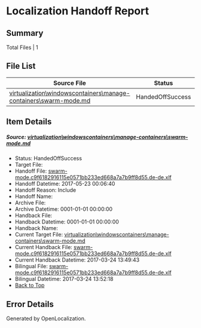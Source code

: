 # <a name='report-top'></a> Localization Handoff Report

## Summary
 Total Files | 1

## File List
 Source File | Status | Details 
 ----------- | ------ | ------- 
 [virtualization\windowscontainers\manage-containers\swarm-mode.md](https://github.com/Microsoft/Virtualization-Documentation-Private/blob/f01f17620319222f88ae1dd47f00ec149737f2a8/virtualization/windowscontainers/manage-containers/swarm-mode.md) | HandedOffSuccess | [Details](#9acb433e0165d0ca97012dc73363036804298d2d322)

## Item Details
##### <a name='9acb433e0165d0ca97012dc73363036804298d2d322'></a> Source: [virtualization\windowscontainers\manage-containers\swarm-mode.md](https://github.com/Microsoft/Virtualization-Documentation-Private/blob/f01f17620319222f88ae1dd47f00ec149737f2a8/virtualization/windowscontainers/manage-containers/swarm-mode.md)
* Status: HandedOffSuccess
* Target File: 
* Handoff File: [swarm-mode.c9f6182916115e0571bb233ed668a7a7b9ff8d55.de-de.xlf](https://github.com/Microsoft/Virtualization-Documentation-Private.handoff/blob/b70802d1aca000021d984022f29bf6b0d6a852c8/ol-handoff/Microsoft/Virtualization-Documentation-Private.de-de/live/swarm-mode.c9f6182916115e0571bb233ed668a7a7b9ff8d55.de-de.xlf)
* Handoff Datetime: 2017-05-23 00:06:40
* Handoff Reason: Include
* Handoff Name: 
* Archive File: 
* Archive Datetime: 0001-01-01 00:00:00
* Handback File: 
* Handback Datetime: 0001-01-01 00:00:00
* Handback Name: 
* Current Target File: [virtualization\windowscontainers\manage-containers\swarm-mode.md](https://github.com/Microsoft/Virtualization-Documentation-Private.de-de/blob/fe16c87922368353c71be9d25be214164cb2794c/virtualization/windowscontainers/manage-containers/swarm-mode.md)
* Current Handback File: [swarm-mode.c9f6182916115e0571bb233ed668a7a7b9ff8d55.de-de.xlf](https://github.com/Microsoft/Virtualization-Documentation-Private.handback/blob/3ae958cc8d2906396889618eedeb5cf119f79cb1/ol-handback/Microsoft/Virtualization-Documentation-Private.de-de/live/swarm-mode.c9f6182916115e0571bb233ed668a7a7b9ff8d55.de-de.xlf)
* Current Handback Datetime: 2017-03-24 13:49:43
* Bilingual File: [swarm-mode.c9f6182916115e0571bb233ed668a7a7b9ff8d55.de-de.xlf](https://github.com/Microsoft/Virtualization-Documentation-Private.handback/blob/3ae958cc8d2906396889618eedeb5cf119f79cb1/ol-handback/Microsoft/Virtualization-Documentation-Private.de-de/live/swarm-mode.c9f6182916115e0571bb233ed668a7a7b9ff8d55.de-de.xlf)
* Bilingual Datetime: 2017-03-24 13:52:18
* [Back to Top](#report-top)


## Error Details

Generated by OpenLocalization.

